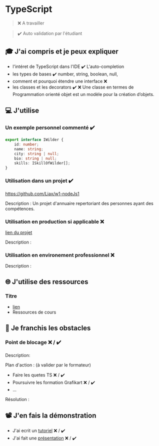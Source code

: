 # TypeScript

> ❌ A travailler

> ✔️ Auto validation par l'étudiant

## 🎓 J'ai compris et je peux expliquer

- l'intéret de TypeScript dans l'IDE ✔️
L'auto-completion
- les types de bases ✔️
number, string, boolean, null, 
- comment et pourquoi étendre une interface ❌
- les classes et les decorators ✔️ ❌
Une classe en termes de Programmation orienté objet est un modèle pour la création d’objets.

## 💻 J'utilise

### Un exemple personnel commenté ✔️
```typescript
export interface IWilder {
	id: number;
	name: string;
	city: string | null;
	bio: string | null;
	skills: ISkillOfWilder[];
}
```

### Utilisation dans un projet  ✔️

https://github.com/Liax/w1-nodeJs1

Description : Un projet d'annuaire repertoriant des personnes ayant des compétences.

### Utilisation en production si applicable ❌

[lien du projet](...)

Description :

### Utilisation en environement professionnel ❌

Description :

## 🌐 J'utilise des ressources

### Titre

- [lien](https://stacktraceback.com/cours-categorie/typescript/)
- Ressources de cours

## 🚧 Je franchis les obstacles

### Point de blocage ❌ / ✔️

Description:

Plan d'action : (à valider par le formateur)

- Faire les quetes TS ❌ / ✔️
- Poursuivre les formation Grafikart ❌ / ✔️
- ...

Résolution :

## 📽️ J'en fais la démonstration

- J'ai ecrit un [tutoriel](...) ❌ / ✔️
- J'ai fait une [présentation](...) ❌ / ✔️
